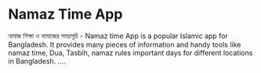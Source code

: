 # Namaz Time App
 নামাজ শিক্ষা ও নামাজের সময়সূচি - Namaz time App is a popular Islamic app for Bangladesh. It provides many pieces of information and handy tools like namaz time, Dua, Tasbih, namaz rules important days for different locations in Bangladesh. ....
